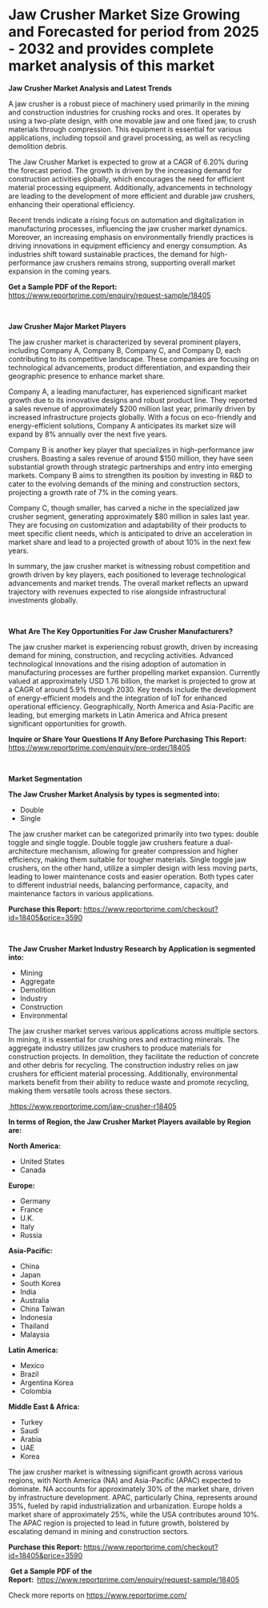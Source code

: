 <p><h1>Jaw Crusher Market Size Growing and Forecasted for period from 2025 - 2032 and provides complete market analysis of this market</h1></p><p><strong>Jaw Crusher Market Analysis and Latest Trends</strong></p>
<p><p>A jaw crusher is a robust piece of machinery used primarily in the mining and construction industries for crushing rocks and ores. It operates by using a two-plate design, with one movable jaw and one fixed jaw, to crush materials through compression. This equipment is essential for various applications, including topsoil and gravel processing, as well as recycling demolition debris.</p><p>The Jaw Crusher Market is expected to grow at a CAGR of 6.20% during the forecast period. The growth is driven by the increasing demand for construction activities globally, which encourages the need for efficient material processing equipment. Additionally, advancements in technology are leading to the development of more efficient and durable jaw crushers, enhancing their operational efficiency.</p><p>Recent trends indicate a rising focus on automation and digitalization in manufacturing processes, influencing the jaw crusher market dynamics. Moreover, an increasing emphasis on environmentally friendly practices is driving innovations in equipment efficiency and energy consumption. As industries shift toward sustainable practices, the demand for high-performance jaw crushers remains strong, supporting overall market expansion in the coming years.</p></p>
<p><strong>Get a Sample PDF of the Report:&nbsp;</strong> <a href="https://www.reportprime.com/enquiry/request-sample/18405?utm_campaign=2934&utm_medium=2&utm_source=Github&utm_content=ia&utm_term=19032025&utm_id=jaw-crusher">https://www.reportprime.com/enquiry/request-sample/18405</a></p>
<p>&nbsp;</p>
<p><strong>Jaw Crusher Major Market Players</strong></p>
<p><p>The jaw crusher market is characterized by several prominent players, including Company A, Company B, Company C, and Company D, each contributing to its competitive landscape. These companies are focusing on technological advancements, product differentiation, and expanding their geographic presence to enhance market share.</p><p>Company A, a leading manufacturer, has experienced significant market growth due to its innovative designs and robust product line. They reported a sales revenue of approximately $200 million last year, primarily driven by increased infrastructure projects globally. With a focus on eco-friendly and energy-efficient solutions, Company A anticipates its market size will expand by 8% annually over the next five years.</p><p>Company B is another key player that specializes in high-performance jaw crushers. Boasting a sales revenue of around $150 million, they have seen substantial growth through strategic partnerships and entry into emerging markets. Company B aims to strengthen its position by investing in R&D to cater to the evolving demands of the mining and construction sectors, projecting a growth rate of 7% in the coming years.</p><p>Company C, though smaller, has carved a niche in the specialized jaw crusher segment, generating approximately $80 million in sales last year. They are focusing on customization and adaptability of their products to meet specific client needs, which is anticipated to drive an acceleration in market share and lead to a projected growth of about 10% in the next few years.</p><p>In summary, the jaw crusher market is witnessing robust competition and growth driven by key players, each positioned to leverage technological advancements and market trends. The overall market reflects an upward trajectory with revenues expected to rise alongside infrastructural investments globally.</p></p>
<p>&nbsp;</p>
<p><strong>What Are The Key Opportunities For Jaw Crusher Manufacturers?</strong></p>
<p><p>The jaw crusher market is experiencing robust growth, driven by increasing demand for mining, construction, and recycling activities. Advanced technological innovations and the rising adoption of automation in manufacturing processes are further propelling market expansion. Currently valued at approximately USD 1.76 billion, the market is projected to grow at a CAGR of around 5.9% through 2030. Key trends include the development of energy-efficient models and the integration of IoT for enhanced operational efficiency. Geographically, North America and Asia-Pacific are leading, but emerging markets in Latin America and Africa present significant opportunities for growth.</p></p>
<p><strong>Inquire or Share Your Questions If Any Before Purchasing This Report:</strong> <a href="https://www.reportprime.com/enquiry/pre-order/18405?utm_campaign=2934&utm_medium=2&utm_source=Github&utm_content=ia&utm_term=19032025&utm_id=jaw-crusher">https://www.reportprime.com/enquiry/pre-order/18405</a></p>
<p>&nbsp;</p>
<p><strong>Market Segmentation</strong></p>
<p><strong>The Jaw Crusher Market Analysis by types is segmented into:</strong></p>
<p><ul><li>Double</li><li>Single</li></ul></p>
<p><p>The jaw crusher market can be categorized primarily into two types: double toggle and single toggle. Double toggle jaw crushers feature a dual-architecture mechanism, allowing for greater compression and higher efficiency, making them suitable for tougher materials. Single toggle jaw crushers, on the other hand, utilize a simpler design with less moving parts, leading to lower maintenance costs and easier operation. Both types cater to different industrial needs, balancing performance, capacity, and maintenance factors in various applications.</p></p>
<p><strong>Purchase this Report:&nbsp;</strong><a href="https://www.reportprime.com/checkout?id=18405&price=3590&utm_campaign=2934&utm_medium=2&utm_source=Github&utm_content=ia&utm_term=19032025&utm_id=jaw-crusher">https://www.reportprime.com/checkout?id=18405&price=3590</a></p>
<p>&nbsp;</p>
<p><strong>The Jaw Crusher Market Industry Research by Application is segmented into:</strong></p>
<p><ul><li>Mining</li><li>Aggregate</li><li>Demolition</li><li>Industry</li><li>Construction</li><li>Environmental</li></ul></p>
<p><p>The jaw crusher market serves various applications across multiple sectors. In mining, it is essential for crushing ores and extracting minerals. The aggregate industry utilizes jaw crushers to produce materials for construction projects. In demolition, they facilitate the reduction of concrete and other debris for recycling. The construction industry relies on jaw crushers for efficient material processing. Additionally, environmental markets benefit from their ability to reduce waste and promote recycling, making them versatile tools across these sectors.</p></p>
<p><a href="https://www.reportprime.com/jaw-crusher-r18405?utm_campaign=2934&utm_medium=2&utm_source=Github&utm_content=ia&utm_term=19032025&utm_id=jaw-crusher">&nbsp;https://www.reportprime.com/jaw-crusher-r18405</a></p>
<p><strong>In terms of Region, the Jaw Crusher Market Players available by Region are:</strong></p>
<p>
    <p> <strong> North America: </strong>
        <ul>
            <li>United States</li>
            <li>Canada</li>
        </ul>
        </p> 
    <p> <strong> Europe: </strong>
        <ul>
            <li>Germany</li>
            <li>France</li>
            <li>U.K.</li>
            <li>Italy</li>
            <li>Russia</li>
        </ul>
        </p> 
    <p> <strong> Asia-Pacific: </strong>
        <ul>
            <li>China</li>
            <li>Japan</li>
            <li>South Korea</li>
            <li>India</li>
            <li>Australia</li>
            <li>China Taiwan</li>
            <li>Indonesia</li>
            <li>Thailand</li>
            <li>Malaysia</li>
        </ul>
        </p> 
    <p> <strong> Latin America: </strong>
        <ul>
            <li>Mexico</li>
            <li>Brazil</li>
            <li>Argentina Korea</li>
            <li>Colombia</li>
        </ul>
        </p> 
    <p> <strong> Middle East & Africa: </strong>
        <ul>
            <li>Turkey</li>
            <li>Saudi</li>
            <li>Arabia</li>
            <li>UAE</li>
            <li>Korea</li>
        </ul>
    </p>
    </p>
<p><p>The jaw crusher market is witnessing significant growth across various regions, with North America (NA) and Asia-Pacific (APAC) expected to dominate. NA accounts for approximately 30% of the market share, driven by infrastructure development. APAC, particularly China, represents around 35%, fueled by rapid industrialization and urbanization. Europe holds a market share of approximately 25%, while the USA contributes around 10%. The APAC region is projected to lead in future growth, bolstered by escalating demand in mining and construction sectors.</p></p>
<p><strong>Purchase this Report: </strong><a href="https://www.reportprime.com/checkout?id=18405&price=3590&utm_campaign=2934&utm_medium=2&utm_source=Github&utm_content=ia&utm_term=19032025&utm_id=jaw-crusher">https://www.reportprime.com/checkout?id=18405&price=3590</a></p>
<p>&nbsp;<strong>Get a Sample PDF of the Report:&nbsp;&nbsp;</strong><a href="https://www.reportprime.com/enquiry/request-sample/18405?utm_campaign=2934&utm_medium=2&utm_source=Github&utm_content=ia&utm_term=19032025&utm_id=jaw-crusher">https://www.reportprime.com/enquiry/request-sample/18405</a></p>
<p><strong></strong></p>
<p>Check more reports on <a href="https://www.reportprime.com/?utm_campaign=2934&utm_medium=2&utm_source=Github&utm_content=ia&utm_term=19032025&utm_id=jaw-crusher">https://www.reportprime.com/</a></p>